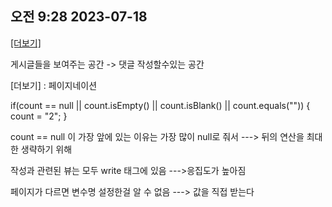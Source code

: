 ## 오전 9:28 2023-07-18

<a href ="main.do?count=${count+2}">[더보기]</a> <!-- 연산자는 el식 내부 -->

게시글들을 보여주는 공간
	-> 댓글 작성할수있는 공간
		
[더보기] : 페이지네이션

if(count == null || count.isEmpty() || count.isBlank() || count.equals("")) {
	count = "2";
}


count == null 이 가장 앞에 있는 이유는
가장 많이 null로 줘서 ---> 뒤의 연산을 최대한 생략하기 위해


작성과 관련된 뷰는 모두 write 태그에 있음
--->응집도가 높아짐

페이지가 다르면 변수명 설정한걸 알 수 없음
---> 값을 직접 받는다
